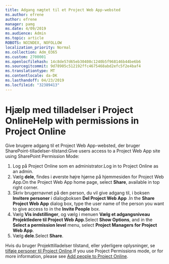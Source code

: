 ```yaml
---
title: Adgang nægtet til et Project Web App-websted
ms.author: efrene
author: efrene
manager: pamg
ms.date: 4/09/2019
ms.audience: Admin
ms.topic: article
ROBOTS: NOINDEX, NOFOLLOW
localization_priority: Normal
ms.collection: Adm_O365
ms.custom: 2700001
ms.openlocfilehash: 14c8de57d65eb30408c1240b5f968146b44be6b6
ms.sourcegitcommit: 9d78905c512192ffc4675468abd2efc5f2e4baf4
ms.translationtype: MT
ms.contentlocale: da-DK
ms.lasthandoff: 04/23/2019
ms.locfileid: "32389413"
---
```

# <a name="help-with-permissions-in-project-online"></a><span data-ttu-id="96206-102">Hjælp med tilladelser i Project Online</span><span class="sxs-lookup"><span data-stu-id="96206-102">Help with permissions in Project Online</span></span>

<span data-ttu-id="96206-103">Give brugere adgang til et Project Web App-websted, der bruger SharePoint-tilladelser-tilstand:</span><span class="sxs-lookup"><span data-stu-id="96206-103">Give users access to a Project Web App site using SharePoint Permission Mode:</span></span>

1. <span data-ttu-id="96206-104">Log på Project Online som en administrator.</span><span class="sxs-lookup"><span data-stu-id="96206-104">Log in to Project Online as an admin.</span></span>
2. <span data-ttu-id="96206-105">Vælg **dele**, findes i øverste højre hjørne på hjemmesiden for Project Web App.</span><span class="sxs-lookup"><span data-stu-id="96206-105">On the Project Web App home page, select **Share**, available in top right corner.</span></span>
3. <span data-ttu-id="96206-106">Skriv brugernavnet på den person, du vil give adgang til, i boksen **Invitere personer** i dialogboksen **Del Project Web App** .</span><span class="sxs-lookup"><span data-stu-id="96206-106">In the **Share Project Web App** dialog box, type the user name of the person you want to give access to in the **Invite People** box.</span></span>
4. <span data-ttu-id="96206-107">Vælg **Vis indstillinger**, og vælg i menuen **Vælg et adgangsniveau** **Projektledere til Project Web App**.</span><span class="sxs-lookup"><span data-stu-id="96206-107">Select **Show Options**, and in the **Select a permission level** menu, select **Project Managers for Project Web App**.</span></span>
5. <span data-ttu-id="96206-108">Vælg **dele**.</span><span class="sxs-lookup"><span data-stu-id="96206-108">Select **Share**.</span></span>

<span data-ttu-id="96206-109">Hvis du bruger Projekttilladelser tilstand, eller yderligere oplysninger, se [tilføje personer til Project Online](https://docs.microsoft.com/projectonline/step-2-add-people-to-project-online).</span><span class="sxs-lookup"><span data-stu-id="96206-109">If you use Project Permissions mode, or for more information, please see [Add people to Project Online](https://docs.microsoft.com/projectonline/step-2-add-people-to-project-online).</span></span>


  

